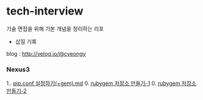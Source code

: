 # tech-interview
기술 면접을 위해 기본 개념을 정리하는 리포
+ 삽질 기록

blog : http://velog.io/@cyeongy


### Nexus3


1.. [pip.conf 설정하기(+gem).md](https://github.com/cyeongy/tech-interview/blob/main/nexus3/pip.conf%20%EC%84%A4%EC%A0%95%ED%95%98%EA%B8%B0(%2Bgem).md)
0. [rubygem 저장소 만들기-1](https://github.com/cyeongy/tech-interview/blob/main/nexus3/rubygem%20%EC%A0%80%EC%9E%A5%EC%86%8C%20%EB%A7%8C%EB%93%A4%EA%B8%B0-1.md)
0. [rubygem 저장소 만들기-2](https://github.com/cyeongy/tech-interview/blob/main/nexus3/rubygem%20%EC%A0%80%EC%9E%A5%EC%86%8C%20%EB%A7%8C%EB%93%A4%EA%B8%B0-2.md)
